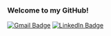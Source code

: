 ### Welcome to my GitHub!

[![Gmail Badge](https://img.shields.io/badge/Gmail-D14836?style=for-the-badge&logo=gmail&logoColor=white)](cathleencorcoran@gmail.com)
[![LinkedIn Badge](https://img.shields.io/badge/LinkedIn-0077B5?style=for-the-badge&logo=linkedin&logoColor=white)](https://www.linkedin.com/in/emily-cathleen/)

